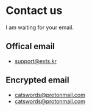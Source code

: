 # Contact us
I am waiting for your email.

## Offical email
- support@exts.kr

## Encrypted email
- catswords@protonmail.com
- catswords@protonmail.com
